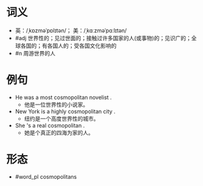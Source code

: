 # 词义
- 英：/ˌkɒzməˈpɒlɪtən/； 美：/ˌkɑːzməˈpɑːlɪtən/
- #adj 世界性的；见过世面的；接触过许多国家的人(或事物)的；见识广的；全球各国的；有各国人的；受各国文化影响的
- #n 周游世界的人
# 例句
- He was a most cosmopolitan novelist .
	- 他是一位世界性的小说家。
- New York is a highly cosmopolitan city .
	- 纽约是一个高度世界性的城市。
- She 's a real cosmopolitan .
	- 她是个真正的四海为家的人。
# 形态
- #word_pl cosmopolitans
